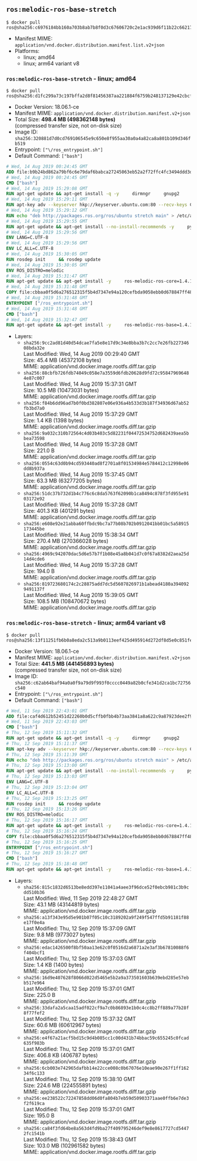 ## `ros:melodic-ros-base-stretch`

```console
$ docker pull ros@sha256:c6976184bb160a703b8ab7b8f0d3c67606720c2e1ac939d6f11b22c66217d0a3
```

-	Manifest MIME: `application/vnd.docker.distribution.manifest.list.v2+json`
-	Platforms:
	-	linux; amd64
	-	linux; arm64 variant v8

### `ros:melodic-ros-base-stretch` - linux; amd64

```console
$ docker pull ros@sha256:d1fc299a73c197bffa2d8f81456387aa221884f6759b248137129e42cbcfad27
```

-	Docker Version: 18.06.1-ce
-	Manifest MIME: `application/vnd.docker.distribution.manifest.v2+json`
-	Total Size: **498.4 MB (498362148 bytes)**  
	(compressed transfer size, not on-disk size)
-	Image ID: `sha256:320881d7d0cd769106545e9c650e8f955aa30a0a4a82ca8a801b109d346fb519`
-	Entrypoint: `["\/ros_entrypoint.sh"]`
-	Default Command: `["bash"]`

```dockerfile
# Wed, 14 Aug 2019 00:24:45 GMT
ADD file:b9b24bd862a79bf6c6e79daf6babca27245063eb52a2f72ffc4fc3494ddd3d48 in / 
# Wed, 14 Aug 2019 00:24:45 GMT
CMD ["bash"]
# Wed, 14 Aug 2019 15:29:08 GMT
RUN apt-get update && apt-get install -q -y     dirmngr     gnupg2     && rm -rf /var/lib/apt/lists/*
# Wed, 14 Aug 2019 15:29:11 GMT
RUN apt-key adv --keyserver hkp://keyserver.ubuntu.com:80 --recv-keys C1CF6E31E6BADE8868B172B4F42ED6FBAB17C654
# Wed, 14 Aug 2019 15:29:12 GMT
RUN echo "deb http://packages.ros.org/ros/ubuntu stretch main" > /etc/apt/sources.list.d/ros1-latest.list
# Wed, 14 Aug 2019 15:29:55 GMT
RUN apt-get update && apt-get install --no-install-recommends -y     python-rosdep     python-rosinstall     python-vcstools     && rm -rf /var/lib/apt/lists/*
# Wed, 14 Aug 2019 15:29:56 GMT
ENV LANG=C.UTF-8
# Wed, 14 Aug 2019 15:29:56 GMT
ENV LC_ALL=C.UTF-8
# Wed, 14 Aug 2019 15:30:05 GMT
RUN rosdep init     && rosdep update
# Wed, 14 Aug 2019 15:30:05 GMT
ENV ROS_DISTRO=melodic
# Wed, 14 Aug 2019 15:31:47 GMT
RUN apt-get update && apt-get install -y     ros-melodic-ros-core=1.4.1-0*     && rm -rf /var/lib/apt/lists/*
# Wed, 14 Aug 2019 15:31:48 GMT
COPY file:cbbaa0f5d6a276512315f5b4d7347e94a120cefbda9058ebb0d678847ff4837f in / 
# Wed, 14 Aug 2019 15:31:48 GMT
ENTRYPOINT ["/ros_entrypoint.sh"]
# Wed, 14 Aug 2019 15:31:48 GMT
CMD ["bash"]
# Wed, 14 Aug 2019 15:32:47 GMT
RUN apt-get update && apt-get install -y     ros-melodic-ros-base=1.4.1-0*     && rm -rf /var/lib/apt/lists/*
```

-	Layers:
	-	`sha256:9cc2ad81d40d54dcae7fa5e8e17d9c34e8bba3b7c2cc7e26fb22734608bda32e`  
		Last Modified: Wed, 14 Aug 2019 00:29:40 GMT  
		Size: 45.4 MB (45372108 bytes)  
		MIME: application/vnd.docker.image.rootfs.diff.tar.gzip
	-	`sha256:88cbfb726fdb74049c058e7a3559d6fdb20628d9fd72c958479696484e87c007`  
		Last Modified: Wed, 14 Aug 2019 15:37:31 GMT  
		Size: 10.5 MB (10473031 bytes)  
		MIME: application/vnd.docker.image.rootfs.diff.tar.gzip
	-	`sha256:f84b6dd96ad7b0f0bd382807e06e936a4b533d3b187f34936d67ab52fb3bd7a0`  
		Last Modified: Wed, 14 Aug 2019 15:37:29 GMT  
		Size: 1.4 KB (1398 bytes)  
		MIME: application/vnd.docker.image.rootfs.diff.tar.gzip
	-	`sha256:9a032c310b72564c4d03b403c5d82231f04472534752d682439aea5bbea73598`  
		Last Modified: Wed, 14 Aug 2019 15:37:28 GMT  
		Size: 221.0 B  
		MIME: application/vnd.docker.image.rootfs.diff.tar.gzip
	-	`sha256:0554c63d0b94cd593440ad8f2701a8f01534984e5784412c12998e06dd8b937a`  
		Last Modified: Wed, 14 Aug 2019 15:37:45 GMT  
		Size: 63.3 MB (63277205 bytes)  
		MIME: application/vnd.docker.image.rootfs.diff.tar.gzip
	-	`sha256:51dc37b732d1b4c776c6c8da5763f62090b1ca8494c878f3fd955e9103172e92`  
		Last Modified: Wed, 14 Aug 2019 15:37:28 GMT  
		Size: 401.3 KB (401291 bytes)  
		MIME: application/vnd.docker.image.rootfs.diff.tar.gzip
	-	`sha256:e608e92e21abba60ffbdc9bc7a77b08b702b0912041bb01bc5a58915173445be`  
		Last Modified: Wed, 14 Aug 2019 15:38:34 GMT  
		Size: 270.4 MB (270366028 bytes)  
		MIME: application/vnd.docker.image.rootfs.diff.tar.gzip
	-	`sha256:4969c942070dac5d6e57b7f1b08e45a8b041d7c0f67a8382d2aea25d14d4cde6`  
		Last Modified: Wed, 14 Aug 2019 15:37:28 GMT  
		Size: 194.0 B  
		MIME: application/vnd.docker.image.rootfs.diff.tar.gzip
	-	`sha256:819723680174c2c28875add7dc5d5607826971b1abead4180a3940929491137f`  
		Last Modified: Wed, 14 Aug 2019 15:39:05 GMT  
		Size: 108.5 MB (108470672 bytes)  
		MIME: application/vnd.docker.image.rootfs.diff.tar.gzip

### `ros:melodic-ros-base-stretch` - linux; arm64 variant v8

```console
$ docker pull ros@sha256:13f11251fb6b0a8eda2c513a9b0113eef425d495914d272df8d5e0c851fe2597
```

-	Docker Version: 18.06.1-ce
-	Manifest MIME: `application/vnd.docker.distribution.manifest.v2+json`
-	Total Size: **441.5 MB (441456893 bytes)**  
	(compressed transfer size, not on-disk size)
-	Image ID: `sha256:c62ab64baf94a0a0f9a79d9f993f0cccc0449a82b0cfe341d2ca1bc72756c540`
-	Entrypoint: `["\/ros_entrypoint.sh"]`
-	Default Command: `["bash"]`

```dockerfile
# Wed, 11 Sep 2019 22:43:01 GMT
ADD file:caf4d612b52451d22260b0d5cffb0fbb4b73aa3841a8a622c9a87923dee2f910 in / 
# Wed, 11 Sep 2019 22:43:03 GMT
CMD ["bash"]
# Thu, 12 Sep 2019 15:11:32 GMT
RUN apt-get update && apt-get install -q -y     dirmngr     gnupg2     && rm -rf /var/lib/apt/lists/*
# Thu, 12 Sep 2019 15:11:37 GMT
RUN apt-key adv --keyserver hkp://keyserver.ubuntu.com:80 --recv-keys C1CF6E31E6BADE8868B172B4F42ED6FBAB17C654
# Thu, 12 Sep 2019 15:11:39 GMT
RUN echo "deb http://packages.ros.org/ros/ubuntu stretch main" > /etc/apt/sources.list.d/ros1-latest.list
# Thu, 12 Sep 2019 15:13:00 GMT
RUN apt-get update && apt-get install --no-install-recommends -y     python-rosdep     python-rosinstall     python-vcstools     && rm -rf /var/lib/apt/lists/*
# Thu, 12 Sep 2019 15:13:03 GMT
ENV LANG=C.UTF-8
# Thu, 12 Sep 2019 15:13:04 GMT
ENV LC_ALL=C.UTF-8
# Thu, 12 Sep 2019 15:13:25 GMT
RUN rosdep init     && rosdep update
# Thu, 12 Sep 2019 15:13:26 GMT
ENV ROS_DISTRO=melodic
# Thu, 12 Sep 2019 15:16:17 GMT
RUN apt-get update && apt-get install -y     ros-melodic-ros-core=1.4.1-0*     && rm -rf /var/lib/apt/lists/*
# Thu, 12 Sep 2019 15:16:24 GMT
COPY file:cbbaa0f5d6a276512315f5b4d7347e94a120cefbda9058ebb0d678847ff4837f in / 
# Thu, 12 Sep 2019 15:16:25 GMT
ENTRYPOINT ["/ros_entrypoint.sh"]
# Thu, 12 Sep 2019 15:16:27 GMT
CMD ["bash"]
# Thu, 12 Sep 2019 15:18:48 GMT
RUN apt-get update && apt-get install -y     ros-melodic-ros-base=1.4.1-0*     && rm -rf /var/lib/apt/lists/*
```

-	Layers:
	-	`sha256:815c1832d6513be8edd397e11041a4aee3f96dce52f0ebcb981c3b9cdd510b36`  
		Last Modified: Wed, 11 Sep 2019 22:48:27 GMT  
		Size: 43.1 MB (43144819 bytes)  
		MIME: application/vnd.docker.image.rootfs.diff.tar.gzip
	-	`sha256:a13f343e95d5e901b07f05c10c3189202a9f249f547ffd5b91181f88e17f0e4a`  
		Last Modified: Thu, 12 Sep 2019 15:37:09 GMT  
		Size: 9.8 MB (9773027 bytes)  
		MIME: application/vnd.docker.image.rootfs.diff.tar.gzip
	-	`sha256:edac1426500f8bf50aa13e62c0f0516d2a6871a2e3af3b67810088f6f404bcf1`  
		Last Modified: Thu, 12 Sep 2019 15:37:03 GMT  
		Size: 1.4 KB (1400 bytes)  
		MIME: application/vnd.docker.image.rootfs.diff.tar.gzip
	-	`sha256:16d9e407628f8066d022d5465e5b2a9a373501603b639ebd285e57ebb517e964`  
		Last Modified: Thu, 12 Sep 2019 15:37:01 GMT  
		Size: 225.0 B  
		MIME: application/vnd.docker.image.rootfs.diff.tar.gzip
	-	`sha256:33dafa2a5caa15adf022cf9a7c0b86893e1b0c4cc8b2ff889a77b28f8f77fef2`  
		Last Modified: Thu, 12 Sep 2019 15:37:32 GMT  
		Size: 60.6 MB (60612967 bytes)  
		MIME: application/vnd.docker.image.rootfs.diff.tar.gzip
	-	`sha256:e4f67a21acf5bd15c9d4b085cc1c00d431b74bbac59c655245c0fcad635f983b`  
		Last Modified: Thu, 12 Sep 2019 15:37:01 GMT  
		Size: 406.8 KB (406787 bytes)  
		MIME: application/vnd.docker.image.rootfs.diff.tar.gzip
	-	`sha256:6cb003e742965dafbb14e22cce008c0b67076e10eae90e267f1ff16234f6c133`  
		Last Modified: Thu, 12 Sep 2019 15:38:10 GMT  
		Size: 224.6 MB (224555891 bytes)  
		MIME: application/vnd.docker.image.rootfs.diff.tar.gzip
	-	`sha256:ee238522c72247858dd06d0fa804b7eb59d50903371aae0ffb6e7de3f2f619ca`  
		Last Modified: Thu, 12 Sep 2019 15:37:01 GMT  
		Size: 195.0 B  
		MIME: application/vnd.docker.image.rootfs.diff.tar.gzip
	-	`sha256:ca84f3fd64be8a563d4fd9ba27f409795246def9e8e8617727cd54472fc1541b`  
		Last Modified: Thu, 12 Sep 2019 15:38:43 GMT  
		Size: 103.0 MB (102961582 bytes)  
		MIME: application/vnd.docker.image.rootfs.diff.tar.gzip
